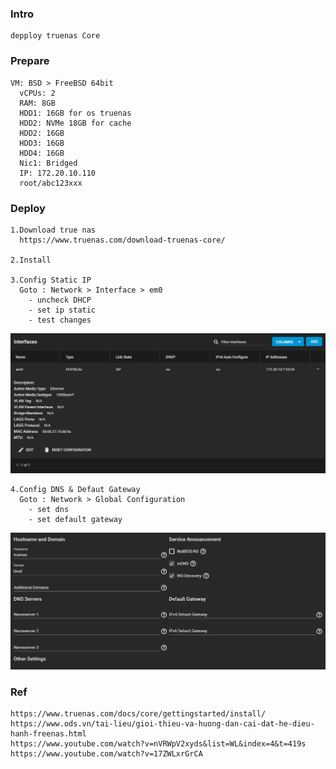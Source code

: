 ### Intro
    depploy truenas Core

### Prepare
    VM: BSD > FreeBSD 64bit
      vCPUs: 2
      RAM: 8GB
      HDD1: 16GB for os truenas
      HDD2: NVMe 18GB for cache
      HDD2: 16GB
      HDD3: 16GB
      HDD4: 16GB
      Nic1: Bridged
      IP: 172.20.10.110
      root/abc123xxx

### Deploy
    1.Download true nas
      https://www.truenas.com/download-truenas-core/

    2.Install
    
    3.Config Static IP
      Goto : Network > Interface > em0
        - uncheck DHCP
        - set ip static
        - test changes
   <p align="center"><img src="https://github.com/hieunt84/play-truenas/blob/master/images/config-network.PNG" /></p>

    4.Config DNS & Defaut Gateway
      Goto : Network > Global Configuration
        - set dns
        - set default gateway
   <p align="center"><img src="https://github.com/hieunt84/play-truenas/blob/master/images/config-network-2.PNG" /></p>
    
### Ref
    https://www.truenas.com/docs/core/gettingstarted/install/
    https://www.ods.vn/tai-lieu/gioi-thieu-va-huong-dan-cai-dat-he-dieu-hanh-freenas.html
    https://www.youtube.com/watch?v=nVRWpV2xyds&list=WL&index=4&t=419s
    https://www.youtube.com/watch?v=17ZWLxrGrCA
